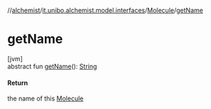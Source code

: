 //[alchemist](../../../index.md)/[it.unibo.alchemist.model.interfaces](../index.md)/[Molecule](index.md)/[getName](get-name.md)

# getName

[jvm]\
abstract fun [getName](get-name.md)(): [String](https://docs.oracle.com/javase/8/docs/api/java/lang/String.html)

#### Return

the name of this [Molecule](index.md)
